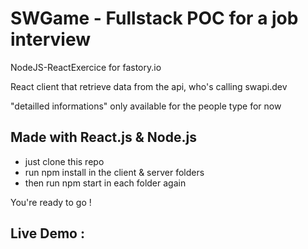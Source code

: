 # SWGame - Fullstack POC for a job interview

NodeJS-ReactExercice for fastory.io

React client that retrieve data from the api, who's calling swapi.dev

"detailled informations" only available for the people type for now

## Made with **React.js** & **Node.js**


- just clone this repo
- run npm install in the client & server folders
- then run npm start in each folder again

You're ready to go !

## Live Demo : 

